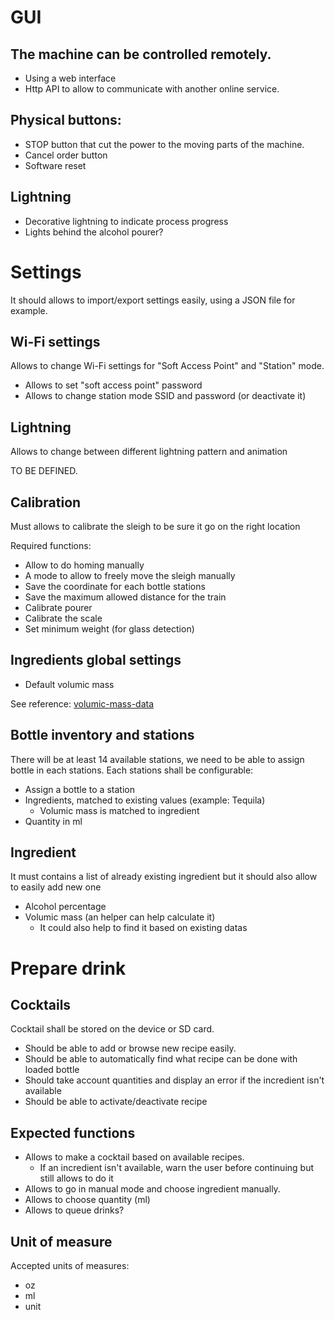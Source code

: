 # GUI

## The machine can be controlled remotely.

- Using a web interface 
- Http API to allow to communicate with another online service.

## Physical buttons:

- STOP button that cut the power to the moving parts of the machine.
- Cancel order button 
- Software reset

## Lightning

- Decorative lightning to indicate process progress
- Lights behind the alcohol pourer?

# Settings

It should allows to import/export settings easily, using a JSON file for example.

## Wi-Fi settings

Allows to change Wi-Fi settings for "Soft Access Point" and "Station" mode.

- Allows to set "soft access point" password
- Allows to change station mode SSID and password (or deactivate it)

## Lightning

Allows to change between different lightning pattern and animation

TO BE DEFINED.

## Calibration

Must allows to calibrate the sleigh to be sure it go on the right location

Required functions:

- Allow to do homing manually
- A mode to allow to freely move the sleigh manually
- Save the coordinate for each bottle stations
- Save the maximum allowed distance for the train
- Calibrate pourer
- Calibrate the scale
- Set minimum weight (for glass detection)

## Ingredients global settings

- Default volumic mass

See reference: [volumic-mass-data](design-data/volumic-mass-data.md)

## Bottle inventory and stations

There will be at least 14 available stations, we need to be able to assign bottle in each stations.
Each stations shall be configurable:

- Assign a bottle to a station
- Ingredients, matched to existing values (example: Tequila)
    - Volumic mass is matched to ingredient
- Quantity in ml

## Ingredient

It must contains a list of already existing ingredient but it should also allow to easily add new one

- Alcohol percentage
- Volumic mass (an helper can help calculate it)
    - It could also help to find it based on existing datas

# Prepare drink

## Cocktails

Cocktail shall be stored on the device or SD card.

- Should be able to add or browse new recipe easily.
- Should be able to automatically find what recipe can be done with loaded bottle
- Should take account quantities and display an error if the incredient isn't available
- Should be able to activate/deactivate recipe

## Expected functions

- Allows to make a cocktail based on available recipes.
    - If an incredient isn't available, warn the user before continuing but still allows to do it
- Allows to go in manual mode and choose ingredient manually.
- Allows to choose quantity (ml)
- Allows to queue drinks?

## Unit of measure

Accepted units of measures:

- oz
- ml
- unit
